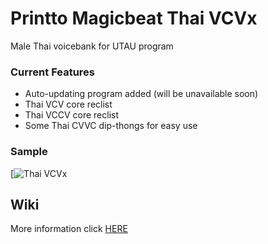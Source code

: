 # Printto Magicbeat Thai VCVx
Male Thai voicebank for UTAU program

### Current Features
- Auto-updating program added (will be unavailable soon)
- Thai VCV core reclist
- Thai VCCV core reclist
- Some Thai CVVC dip-thongs for easy use

### Sample
[![Thai VCVx](https://www.youtube.com/watch?v=exusYJLaw_Y)

## Wiki
More information click [HERE](http://utau.fandom.com/Printto_Magicbeat)
